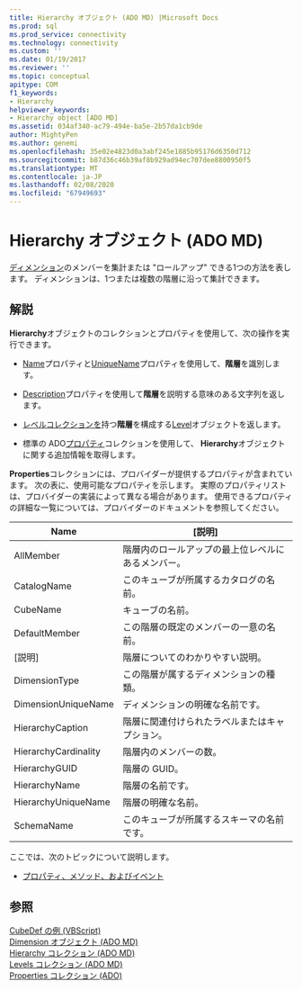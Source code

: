 ```yaml
---
title: Hierarchy オブジェクト (ADO MD) |Microsoft Docs
ms.prod: sql
ms.prod_service: connectivity
ms.technology: connectivity
ms.custom: ''
ms.date: 01/19/2017
ms.reviewer: ''
ms.topic: conceptual
apitype: COM
f1_keywords:
- Hierarchy
helpviewer_keywords:
- Hierarchy object [ADO MD]
ms.assetid: 034af340-ac79-494e-ba5e-2b57da1cb9de
author: MightyPen
ms.author: genemi
ms.openlocfilehash: 35e02e4823d0a3abf245e1885b95176d6350d712
ms.sourcegitcommit: b87d36c46b39af8b929ad94ec707dee8800950f5
ms.translationtype: MT
ms.contentlocale: ja-JP
ms.lasthandoff: 02/08/2020
ms.locfileid: "67949693"
---
```

# <a name="hierarchy-object-ado-md"></a>Hierarchy オブジェクト (ADO MD)
[ディメンション](../../../ado/reference/ado-md-api/dimension-object-ado-md.md)のメンバーを集計または "ロールアップ" できる1つの方法を表します。 ディメンションは、1つまたは複数の階層に沿って集計できます。  
  
## <a name="remarks"></a>解説  
 **Hierarchy**オブジェクトのコレクションとプロパティを使用して、次の操作を実行できます。  
  
-   [Name](../../../ado/reference/ado-md-api/name-property-ado-md.md)プロパティと[UniqueName](../../../ado/reference/ado-md-api/uniquename-property-ado-md.md)プロパティを使用して、**階層**を識別します。  
  
-   [Description](../../../ado/reference/ado-md-api/description-property-ado-md.md)プロパティを使用して**階層**を説明する意味のある文字列を返します。  
  
-   [レベルコレクションを](../../../ado/reference/ado-md-api/levels-collection-ado-md.md)持つ**階層**を構成する[Level](../../../ado/reference/ado-md-api/level-object-ado-md.md)オブジェクトを返します。  
  
-   標準の ADO[プロパティ](../../../ado/reference/ado-api/properties-collection-ado.md)コレクションを使用して、 **Hierarchy**オブジェクトに関する追加情報を取得します。  
  
 **Properties**コレクションには、プロバイダーが提供するプロパティが含まれています。 次の表に、使用可能なプロパティを示します。 実際のプロパティリストは、プロバイダーの実装によって異なる場合があります。 使用できるプロパティの詳細な一覧については、プロバイダーのドキュメントを参照してください。  
  
|Name|[説明]|  
|----------|-----------------|  
|AllMember|階層内のロールアップの最上位レベルにあるメンバー。|  
|CatalogName|このキューブが所属するカタログの名前。|  
|CubeName|キューブの名前。|  
|DefaultMember|この階層の既定のメンバーの一意の名前。|  
|[説明]|階層についてのわかりやすい説明。|  
|DimensionType|この階層が属するディメンションの種類。|  
|DimensionUniqueName|ディメンションの明確な名前です。|  
|HierarchyCaption|階層に関連付けられたラベルまたはキャプション。|  
|HierarchyCardinality|階層内のメンバーの数。|  
|HierarchyGUID|階層の GUID。|  
|HierarchyName|階層の名前です。|  
|HierarchyUniqueName|階層の明確な名前。|  
|SchemaName|このキューブが所属するスキーマの名前です。|  
  
 ここでは、次のトピックについて説明します。  
  
-   [プロパティ、メソッド、およびイベント](../../../ado/reference/ado-md-api/hierarchy-object-properties-methods-and-events.md)  
  
## <a name="see-also"></a>参照  
 [CubeDef の例 (VBScript)](../../../ado/reference/ado-md-api/cubedef-example-vbscript.md)   
 [Dimension オブジェクト (ADO MD)](../../../ado/reference/ado-md-api/dimension-object-ado-md.md)   
 [Hierarchy コレクション (ADO MD)](../../../ado/reference/ado-md-api/hierarchies-collection-ado-md.md)   
 [Levels コレクション (ADO MD)](../../../ado/reference/ado-md-api/levels-collection-ado-md.md)   
 [Properties コレクション (ADO)](../../../ado/reference/ado-api/properties-collection-ado.md)
